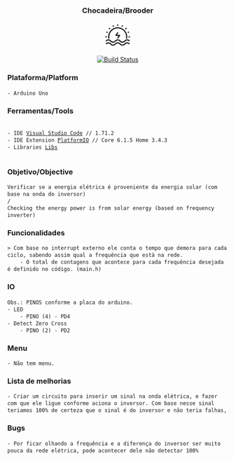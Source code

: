 <h3 align="center">Chocadeira/Brooder</h1>
<p align="center">
    <img alt="logo-chocadeira" class="avatar rounded-2" height="60" src="/icon.png" width="60">
</p>
<p align="center">
    <a href="https://travis-ci.org/lnoering/check-energy-inverter">
        <img src="https://travis-ci.org/lnoering/check-energy-inverter.svg?branch=master" alt="Build Status">
    </a>
</p>


### Plataforma/Platform
    - Arduino Uno

### Ferramentas/Tools
<div class="snippet-clipboard-content notranslate position-relative overflow-auto">
<pre class="notranslate">
<code>
- IDE <a href="https://code.visualstudio.com/">Visual Studio Code</a> // 1.71.2
- IDE Extension <a href="https://platformio.org/">PlatformIO</a> // Core 6.1.5 Home 3.4.3
- Libraries <a href="https://github.com/lnoering/check-energy-inverter/blob/master/platformio.ini">Libs</a>
</code>
</Pre>
</div>

### Objetivo/Objective
    Verificar se a energia elétrica é proveniente da energia solar (com base na onda do inversor)
    /
    Checking the energy power is from solar energy (based on frequency inverter)


### Funcionalidades
    > Com base no interrupt externo ele conta o tempo que demora para cada ciclo, sabendo assim qual a frequência que está na rede.
        - O total de contagens que acontece para cada frequência desejada é definido no código. (main.h)


### IO
    Obs.: PINOS conforme a placa do arduino.
    - LED 
        - PINO (4) - PD4
    - Detect Zero Cross
        - PINO (2) - PD2

### Menu
    - Não tem menu.

### Lista de melhorias
    - Criar um circuito para inserir um sinal na onda elétrica, e fazer com que ele ligue conforme aciona o inversor. Com base nesse sinal teriamos 100% de certeza que o sinal é do inversor e não teria falhas,

### Bugs
    - Por ficar olhando a frequência e a diferença do inversor ser muito pouca da rede elétrica, pode acontecer dele não detectar 100%